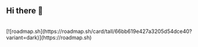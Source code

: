 ## Hi there 👋

<!--
**SMARTSKA97/SMARTSKA97** is a ✨ _special_ ✨ repository because its `README.md` (this file) appears on your GitHub profile.

Here are some ideas to get you started:

- 🔭 I’m currently working on ...
- 🌱 I’m currently learning ...
- 👯 I’m looking to collaborate on ...
- 🤔 I’m looking for help with ...
- 💬 Ask me about ...
- 📫 How to reach me: ...
- 😄 Pronouns: ...
- ⚡ Fun fact: ...
-->

<br>
[![roadmap.sh](https://roadmap.sh/card/tall/66bb619e427a3205d54dce40?variant=dark)](https://roadmap.sh)
<br>
